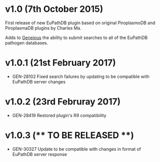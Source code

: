 # v1.0 (7th October 2015)
First release of new EuPathDB plugin based on original PiroplasmoDB and PiroplasmaDB plugins by Charles Ma.

Adds to [Geneious](http://geneious.com) the ability to submit searches to all of the EuPathDB pathogen databases.

# v1.0.1 (21st February 2017)
- GEN-28102 Fixed search failures by updating to be compatible with EuPathDB server changes

# v1.0.2 (23rd Februray 2017)
- GEN-28419 Restored plugin's R9 compatibility

# v1.0.3 (** TO BE RELEASED **)
- GEN-30327 Update to be compatible with changes in format of EuPathDB server response
